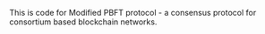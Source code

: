 This is code for Modified PBFT protocol - a consensus protocol for consortium based blockchain networks.
